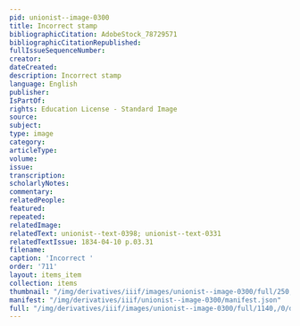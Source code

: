 ```yaml
---
pid: unionist--image-0300
title: Incorrect stamp
bibliographicCitation: AdobeStock_78729571
bibliographicCitationRepublished: 
fullIssueSequenceNumber: 
creator: 
dateCreated: 
description: Incorrect stamp
language: English
publisher: 
IsPartOf: 
rights: Education License - Standard Image
source: 
subject: 
type: image
category: 
articleType: 
volume: 
issue: 
transcription: 
scholarlyNotes: 
commentary: 
relatedPeople: 
featured: 
repeated: 
relatedImage: 
relatedText: unionist--text-0398; unionist--text-0331
relatedTextIssue: 1834-04-10 p.03.31
filename: 
caption: 'Incorrect '
order: '711'
layout: items_item
collection: items
thumbnail: "/img/derivatives/iiif/images/unionist--image-0300/full/250,/0/default.jpg"
manifest: "/img/derivatives/iiif/unionist--image-0300/manifest.json"
full: "/img/derivatives/iiif/images/unionist--image-0300/full/1140,/0/default.jpg"
---
```

